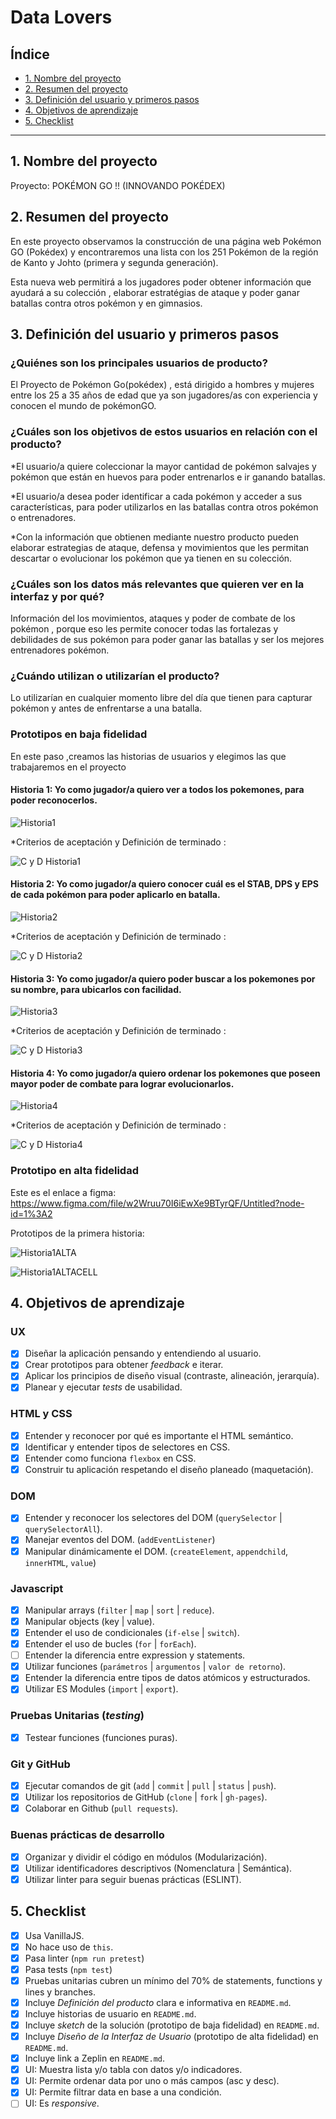 # Data Lovers

## Índice

* [1. Nombre del proyecto](#1-nombre-del-proyecto)
* [2. Resumen del proyecto](#2-resumen-del-proyecto)
* [3. Definición del usuario y primeros pasos](#3-definición-del-usuario-y-primeros-pasos)
* [4. Objetivos de aprendizaje](#3-objetivos-de-aprendizaje)
* [5. Checklist](#9-checklist)

***

## 1. Nombre del proyecto

 Proyecto: POKÉMON GO !! (INNOVANDO POKÉDEX)

## 2. Resumen del proyecto

En este proyecto observamos la construcción de una página web Pokémon GO
(Pokédex) y encontraremos una lista con los 251 Pokémon de la región de 
Kanto y Johto (primera y segunda generación). 

Esta nueva web permitirá a los jugadores poder obtener información que ayudará 
a su colección , elaborar estratégias de ataque y poder ganar batallas contra 
otros pokémon y en gimnasios.

## 3. Definición del usuario y primeros pasos

### ¿Quiénes son los principales usuarios de producto?

El Proyecto de Pokémon Go(pokédex) , está dirigido a hombres y mujeres entre los 
25 a 35 años de edad que ya son jugadores/as con experiencia y conocen el mundo de pokémonGO.

### ¿Cuáles son los objetivos de estos usuarios en relación con el producto?

*El usuario/a quiere coleccionar la mayor cantidad de pokémon salvajes y pokémon 
que están en huevos para poder entrenarlos e ir ganando batallas.

*El usuario/a desea poder identificar a cada pokémon y acceder a sus características,
para poder utilizarlos en las batallas contra otros pokémon o entrenadores.

*Con la información que obtienen mediante nuestro producto pueden elaborar estrategias 
de ataque, defensa y movimientos que les permitan descartar o evolucionar los pokémon 
que ya tienen en su colección. 


### ¿Cuáles son los datos más relevantes que quieren ver en la interfaz y por qué?

Información del los movimientos, ataques y poder de combate de los pokémon , porque eso
les permite conocer todas las fortalezas y debilidades de sus pokémon para poder ganar 
las batallas y ser los mejores entrenadores pokémon.

### ¿Cuándo utilizan o utilizarían el producto?

Lo utilizarían en cualquier momento libre del día que tienen para capturar pokémon y 
antes de enfrentarse a una batalla.

### Prototipos en baja fidelidad 

En este paso ,creamos las historias de usuarios y elegimos las que trabajaremos en el proyecto 

#### Historia 1: Yo como jugador/a quiero ver a todos los pokemones, para poder reconocerlos.

![Historia1](https://user-images.githubusercontent.com/60890508/77815823-f025de00-708b-11ea-89ad-f112c066d413.jpg)

*Criterios de aceptación y Definición de terminado :

![C y D Historia1](https://user-images.githubusercontent.com/60890508/77816693-aab8df00-7092-11ea-90ea-61636f8d4870.png)

#### Historia 2: Yo como jugador/a quiero conocer cuál es el STAB, DPS y EPS de cada pokémon para poder aplicarlo en batalla.

![Historia2](https://user-images.githubusercontent.com/60890508/77815846-23686d00-708c-11ea-900c-898002fe06a2.jpg)

*Criterios de aceptación y Definición de terminado :

![C y D Historia2 ](https://user-images.githubusercontent.com/60890508/77816784-b0fb8b00-7093-11ea-8eeb-709c909f4495.png)

#### Historia 3: Yo como jugador/a quiero poder buscar a los pokemones por su nombre, para ubicarlos con facilidad.

![Historia3](https://user-images.githubusercontent.com/60890508/77816797-cb356900-7093-11ea-913e-12424ac7f0b5.jpg)

*Criterios de aceptación y Definición de terminado :

![C y D Historia3](https://user-images.githubusercontent.com/60890508/77816819-10599b00-7094-11ea-98e2-3e0f96daaf8d.png)

#### Historia 4: Yo como jugador/a quiero ordenar los pokemones que poseen mayor poder de combate para lograr evolucionarlos.

![Historia4](https://user-images.githubusercontent.com/60890508/77816831-3848fe80-7094-11ea-92ea-b1dd1f3ab98d.jpg)

*Criterios de aceptación y Definición de terminado :

![C y D Historia4](https://user-images.githubusercontent.com/60890508/77816875-7e05c700-7094-11ea-9850-a5ac8b96c852.png)

### Prototipo en alta fidelidad 

Este es el enlace a figma: https://www.figma.com/file/w2Wruu70I6iEwXe9BTyrQF/Untitled?node-id=1%3A2

Prototipos de la primera historia: 

![Historia1ALTA](https://user-images.githubusercontent.com/60890508/77816420-8a882080-7090-11ea-8601-6fe3156183e7.png)

![Historia1ALTACELL](https://user-images.githubusercontent.com/60890508/77816435-9ecc1d80-7090-11ea-8fc3-f9180219f0f4.png)


## 4. Objetivos de aprendizaje

### UX

- [X] Diseñar la aplicación pensando y entendiendo al usuario.
- [X] Crear prototipos para obtener _feedback_ e iterar.
- [X] Aplicar los principios de diseño visual (contraste, alineación, jerarquía).
- [X] Planear y ejecutar _tests_ de usabilidad.

### HTML y CSS

- [X] Entender y reconocer por qué es importante el HTML semántico.
- [X] Identificar y entender tipos de selectores en CSS.
- [X] Entender como funciona `flexbox` en CSS.
- [X] Construir tu aplicación respetando el diseño planeado (maquetación).

### DOM

- [X] Entender y reconocer los selectores del DOM (`querySelector` | `querySelectorAll`).
- [X] Manejar eventos del DOM. (`addEventListener`)
- [X] Manipular dinámicamente el DOM. (`createElement`, `appendchild`, `innerHTML`, `value`)

### Javascript

- [X] Manipular arrays (`filter` | `map` | `sort` | `reduce`).
- [X] Manipular objects (key | value).
- [X] Entender el uso de condicionales (`if-else` | `switch`).
- [X] Entender el uso de bucles (`for` | `forEach`).
- [ ] Entender la diferencia entre expression y statements.
- [X] Utilizar funciones (`parámetros` | `argumentos` | `valor de retorno`).
- [X] Entender la diferencia entre tipos de datos atómicos y estructurados.
- [X] Utilizar ES Modules (`import` | `export`).

### Pruebas Unitarias (_testing_)
- [X] Testear funciones (funciones puras).

### Git y GitHub
- [X] Ejecutar comandos de git (`add` | `commit` | `pull` | `status` | `push`).
- [X] Utilizar los repositorios de GitHub (`clone` | `fork` | `gh-pages`).
- [X] Colaborar en Github (`pull requests`).

### Buenas prácticas de desarrollo
- [X] Organizar y dividir el código en módulos (Modularización).
- [X] Utilizar identificadores descriptivos (Nomenclatura | Semántica).
- [X] Utilizar linter para seguir buenas prácticas (ESLINT).

## 5. Checklist

* [X] Usa VanillaJS.
* [X] No hace uso de `this`.
* [X] Pasa linter (`npm run pretest`)
* [X] Pasa tests (`npm test`)
* [X] Pruebas unitarias cubren un mínimo del 70% de statements, functions y
  lines y branches.
* [X] Incluye _Definición del producto_ clara e informativa en `README.md`.
* [X] Incluye historias de usuario en `README.md`.
* [X] Incluye _sketch_ de la solución (prototipo de baja fidelidad) en
  `README.md`.
* [X] Incluye _Diseño de la Interfaz de Usuario_ (prototipo de alta fidelidad)
  en `README.md`.
* [X] Incluye link a Zeplin en `README.md`.
* [X] UI: Muestra lista y/o tabla con datos y/o indicadores.
* [X] UI: Permite ordenar data por uno o más campos (asc y desc).
* [X] UI: Permite filtrar data en base a una condición.
* [ ] UI: Es _responsive_.
